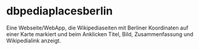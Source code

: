 dbpediaplacesberlin
===================
Eine Webseite/WebApp, die Wikipediaseiten mit Berliner Koordinaten auf einer Karte markiert und beim Anklicken Titel, Bild, Zusammenfassung und Wikipedialink anzeigt.
